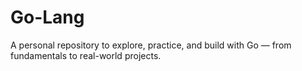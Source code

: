 # Go-Lang
A personal repository to explore, practice, and build with Go — from fundamentals to real-world projects.
